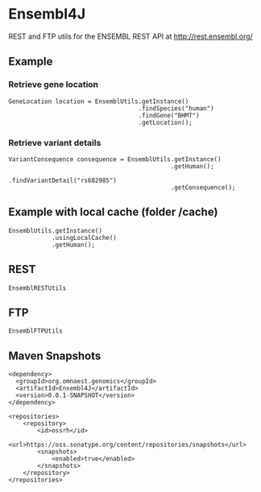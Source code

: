 # Ensembl4J
REST and FTP utils for the ENSEMBL REST API at http://rest.ensembl.org/

## Example
### Retrieve gene location

    GeneLocation location = EnsemblUtils.getInstance()
                                        .findSpecies("human")
                                        .findGene("BHMT")
                                        .getLocation();

### Retrieve variant details											
    VariantConsequence consequence = EnsemblUtils.getInstance()
                                                 .getHuman();
                                                 .findVariantDetail("rs682985")
                                                 .getConsequence();		
							
## Example with local cache (folder /cache)
    EnsemblUtils.getInstance()
                .usingLocalCache()
                .getHuman();
					
## REST

    EnsemblRESTUtils

## FTP

    EnsemblFTPUtils

## Maven Snapshots

    <dependency>
      <groupId>org.omnaest.genomics</groupId>
      <artifactId>Ensembl4J</artifactId>
      <version>0.0.1-SNAPSHOT</version>
    </dependency>
    
    <repositories>
    	<repository>
    		<id>ossrh</id>
    		<url>https://oss.sonatype.org/content/repositories/snapshots</url>
    		<snapshots>
    			<enabled>true</enabled>
    		</snapshots>
    	</repository>
    </repositories>